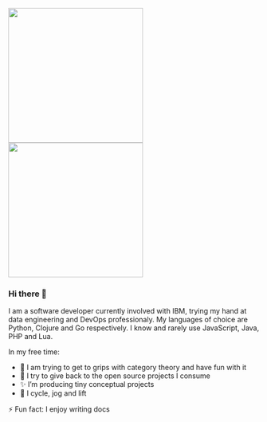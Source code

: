 <img src="https://github-readme-stats.vercel.app/api?username=Petereon&show_icons=true&theme=github_dark&count_private=true&show_icons=true&custom_title=Petereon" height="270"> <img src="https://github-readme-stats.vercel.app/api/top-langs/?username=Petereon&theme=github_dark" height="270">

### Hi there 👋

I am a software developer currently involved with IBM, trying my hand at data engineering and DevOps professionaly. My languages of choice are Python, Clojure and Go respectively. I know and rarely use JavaScript, Java, PHP and Lua.

In my free time:
- 🔭 I am trying to get to grips with category theory and have fun with it
- 🌱 I try to give back to the open source projects I consume
- ✨ I’m producing tiny conceptual projects
- 🚴 I cycle, jog and lift

⚡ Fun fact: I enjoy writing docs


